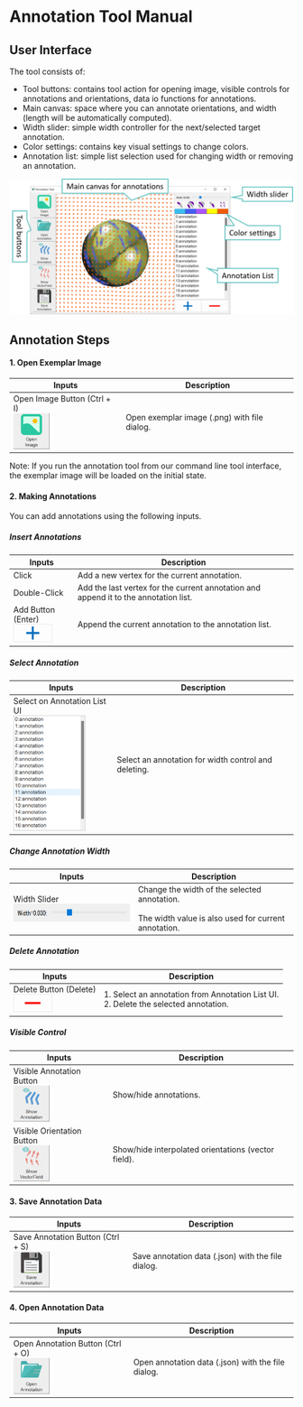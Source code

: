 # Annotation Tool Manual

## User Interface

The tool consists of:
- Tool buttons: contains tool action for opening image, visible controls for annotations and orientations, data io functions for annotations.
- Main canvas: space where you can annotate orientations, and width (length will be automatically computed).
- Width slider: simple width controller for the next/selected target annotation.
- Color settings: contains key visual settings to change colors.
- Annotation list: simple list selection used for changing width or removing an annotation.

![annotation tool](../images/annotation/annotation_tool.png)


## Annotation Steps

#### 1. Open Exemplar Image

| Inputs   | Description | 
| ---- | ---- | 
|  Open Image Button (Ctrl + I) <br><img src="../python/util/tool/screen_shots/open_image_button.png"  height="64" alt="open image button"> | Open exemplar image (.png) with file dialog. |

Note: If you run the annotation tool from our command line tool interface, the exemplar image will be loaded on the initial state.


#### 2. Making Annotations

You can add annotations using the following inputs.

##### Insert Annotations
| Inputs   | Description | 
| ---- | ---- | 
|  Click | Add a new vertex for the current annotation.  |
| Double-Click | Add the last vertex for the current annotation and append it to the annotation list.   |
| Add Button (Enter) <br> <img src="../python/util/tool/screen_shots/add_button.png" height="32" alt="add button"> | Append the current annotation to the annotation list.   |

##### Select Annotation

| Inputs   |  Description |
| ---- | ---- |  
|  Select on Annotation List UI<br><img src="../python/util/tool/screen_shots/annotation_list.png" width="128" alt="width slider">   | Select an annotation for width control and deleting. |

##### Change Annotation Width

| Inputs   | Description | 
| ---- | ---- | 
| Width Slider <br><img src="../python/util/tool/screen_shots/width_slider.png" height="32" alt="width slider">  | Change the width of the selected annotation. <br><br> The width value is also used for current annotation.|

##### Delete Annotation

| Inputs   | Description | 
| ---- | ---- | 
| Delete Button (Delete)  <br> <img src="../python/util/tool/screen_shots/delete_button.png" height="32" alt="add button"> | 1. Select an annotation from Annotation List UI. <br> 2. Delete the selected annotation. |

##### Visible Control
| Inputs   | Description | 
| ---- | ---- | 
| Visible Annotation Button <br> <img src="../python/util/tool/screen_shots/visible_annotation_button.png" height="64" alt="add button"> |  Show/hide annotations.  |
| Visible Orientation Button <br> <img src="../python/util/tool/screen_shots/visible_orientation_button.png" height="64" alt="add button"> |  Show/hide interpolated orientations (vector field).  |



#### 3. Save Annotation Data

| Inputs   | Description | 
| ---- | ---- | 
| Save Annotation Button (Ctrl + S)  <br> <img src="../python/util/tool/screen_shots/save_annotation_button.png" height="64" alt="add button"> |Save annotation data (.json) with the file dialog. |

#### 4. Open Annotation Data

| Inputs   | Description | 
| ---- | ---- | 
| Open Annotation Button (Ctrl + O)  <br> <img src="../python/util/tool/screen_shots/open_annotation_button.png" height="64" alt="add button"> |Open annotation data (.json) with the file dialog. |